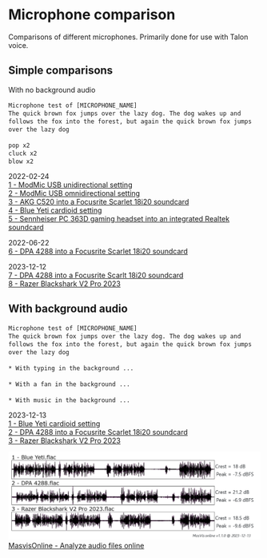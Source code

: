 # Microphone comparison

Comparisons of different microphones. Primarily done for use with Talon voice.

## Simple comparisons

With no background audio

```
Microphone test of [MICROPHONE_NAME]
The quick brown fox jumps over the lazy dog. The dog wakes up and follows the fox into the forest, but again the quick brown fox jumps over the lazy dog

pop x2
cluck x2
blow x2
```

2022-02-24\
[1 - ModMic USB unidirectional setting](./simple/1%20-%20ModMic%20USB%20unidirectional.m4a)\
[2 - ModMic USB omnidirectional setting](./simple/2%20-%20ModMic%20USB%20omnidirectional.m4a)\
[3 - AKG C520 into a Focusrite Scarlet 18i20 soundcard](./simple/3%20-%20AKG%20C520.m4a)\
[4 - Blue Yeti cardioid setting](./simple/4%20-%20Blue%20Yeti%20cardioid.m4a)\
[5 - Sennheiser PC 363D gaming headset into an integrated Realtek soundcard](./simple/5%20-%20Sennheiser%20PC%20363D.m4a)

2022-06-22\
[6 - DPA 4288 into a Focusrite Scarlet 18i20 soundcard](./simple/6%20-%20DPA%204288.m4a)

2023-12-12\
[7 - DPA 4288 into a Focusrite Scarlt 18i20 soundcard](./simple/7%20-%20DPA%204288.m4a)\
[8 - Razer Blackshark V2 Pro 2023](./simple/8%20-%20Razer%20Blackshark%20V2%20Pro%202023.m4a)

## With background audio

```
Microphone test of [MICROPHONE_NAME]
The quick brown fox jumps over the lazy dog. The dog wakes up and follows the fox into the forest, but again the quick brown fox jumps over the lazy dog

* With typing in the background ...

* With a fan in the background ...

* With music in the background ...
```

2023-12-13\
[1 - Blue Yeti cardioid setting](./background/1%20-%20Blue%20Yeti.flac)\
[2 - DPA 4288 into a Focusrite Scarlet 18i20 soundcard](./background/2%20-%20DPA%204288.flac)\
[3 - Razer Blackshark V2 Pro 2023](./background/3%20-%20Razer%20Blackshark%20V2%20Pro%202023.flac)

![MasvisOnline a review of the above three soundtracks](/background/masvis-online%20overview.png)
[MasvisOnline - Analyze audio files online](http://andreasarvidsson.github.io/MasvisOnline/)
